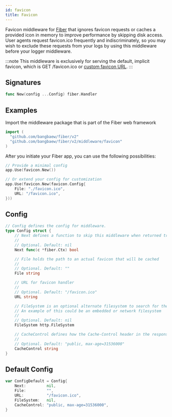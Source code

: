 ```yaml
---
id: favicon
title: Favicon
---
```


Favicon middleware for [Fiber](https://github.com/gofiber/fiber) that ignores favicon requests or caches a provided icon in memory to improve performance by skipping disk access. User agents request favicon.ico frequently and indiscriminately, so you may wish to exclude these requests from your logs by using this middleware before your logger middleware.

:::note
This middleware is exclusively for serving the default, implicit favicon, which is GET /favicon.ico or [custom favicon URL](#config).
:::

## Signatures

```go
func New(config ...Config) fiber.Handler
```

## Examples

Import the middleware package that is part of the Fiber web framework

```go
import (
  "github.com/bangbaew/fiber/v2"
  "github.com/bangbaew/fiber/v2/middleware/favicon"
)
```

After you initiate your Fiber app, you can use the following possibilities:

```go
// Provide a minimal config
app.Use(favicon.New())

// Or extend your config for customization
app.Use(favicon.New(favicon.Config{
    File: "./favicon.ico",
    URL: "/favicon.ico",
}))
```

## Config

```go
// Config defines the config for middleware.
type Config struct {
    // Next defines a function to skip this middleware when returned true.
    //
    // Optional. Default: nil
    Next func(c *fiber.Ctx) bool

    // File holds the path to an actual favicon that will be cached
    //
    // Optional. Default: ""
    File string

    // URL for favicon handler
    //
    // Optional. Default: "/favicon.ico"
    URL string

    // FileSystem is an optional alternate filesystem to search for the favicon in.
    // An example of this could be an embedded or network filesystem
    //
    // Optional. Default: nil
    FileSystem http.FileSystem

    // CacheControl defines how the Cache-Control header in the response should be set
    //
    // Optional. Default: "public, max-age=31536000"
    CacheControl string
}
```

## Default Config

```go
var ConfigDefault = Config{
    Next:         nil,
    File:         "",
    URL:          "/favicon.ico",
    FileSystem:   nil,
    CacheControl: "public, max-age=31536000",
}
```
